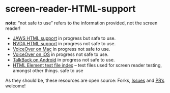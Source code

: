 # screen-reader-HTML-support

**note:** “not safe to use” refers to the information provided, not the screen reader!

 - [JAWS HTML support](https://tetralogical.github.io/screen-reader-HTML-support/JAWS.html) in progress but safe to use.
 - [NVDA HTML support](https://stevefaulkner.github.io/screen-reader-HTML-support/NVDA.html) in progress not safe to use.
 - [VoiceOver on Mac](https://stevefaulkner.github.io/screen-reader-HTML-support/VO-mac.html) in progress not safe to use.
 - [VoiceOver on iOS](https://stevefaulkner.github.io/screen-reader-HTML-support/VO-ios.html) in progress not safe to use.
 - [TalkBack on Android](https://stevefaulkner.github.io/screen-reader-HTML-support/TalkBack-android.html) in progress not safe to use.
- [HTML Element test file index](https://stevefaulkner.github.io/AT-browser-tests/) – test files used for screen reader testing, amongst other things. safe to use

As they should be, these resources are open source: Forks, [Issues](https://github.com/stevefaulkner/screen-reader-HTML-support/issues) and [PR’s](https://github.com/stevefaulkner/screen-reader-HTML-support/pulls) welcome!
